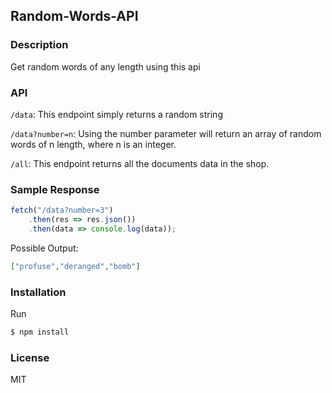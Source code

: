 ## Random-Words-API

### Description
Get random words of any length using this api

### API
`/data`: This endpoint simply returns a random string

`/data?number=n`: Using the number parameter will return an array of random words of n length, where n is an integer.

`/all`: This endpoint returns all the documents data in the shop.


### Sample Response
```js
fetch("/data?number=3")
    .then(res => res.json())
    .then(data => console.log(data));
```
Possible Output:
```json
["profuse","deranged","bomb"]
```
### Installation
Run
```sh
$ npm install
```
### License
MIT